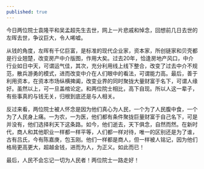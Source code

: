 ```yaml
---
published: true
---
```

今日两位院士袁隆平和吴孟超先生去世，网上一片悲戚和悼念，回想前几日去世的左晖去世，争议巨大，令人唏嘘。

从钱的角度，左晖有千亿巨富，是标准的现代企业家，资本家，所创链家和贝壳都是行业翘楚，改变房产中介版图，作用大矣。过去20年，恰逢房地产风口，中介行业如日中天，可谓运气佳，其次，充分利用线上线下整合，改变了过去中介不规范，散兵游勇的模式，进而改变中介在人们眼中的看法，可谓能力高。最后，善于利用资本，在资本市场纵横捭阖，改变业界的同时聚拢大量财富于名下，可谓人缘好。虽然以上，可一旦盖棺论定。和两位院士相比，高下自现。所以人这一辈子，有些事真的与钱无关，归根到底还是与人相关。

反过来看，两位院士被人怀念是因为他们真心为人民，一个为了人民腹中食，一个为了人民身上痛。一为农，一为医，他们都有条件聚拢巨量财富于自己名下，可是并没有，他们选择利天下这条路。如今，他们逝去，天下俱念，自然而然。在新时代，商人和其他职业一样都一样平等，人们都一样对待，唯一的区别还是为了谁，古有吕氏，今有陈嘉庚，包玉刚。他们一样都是商人，但一样被人铭记，因为他们格局更高更大，超越金钱，进而为人，为正义。如此而已！

最后，人民不会忘记一切为人民者！两位院士一路走好！
